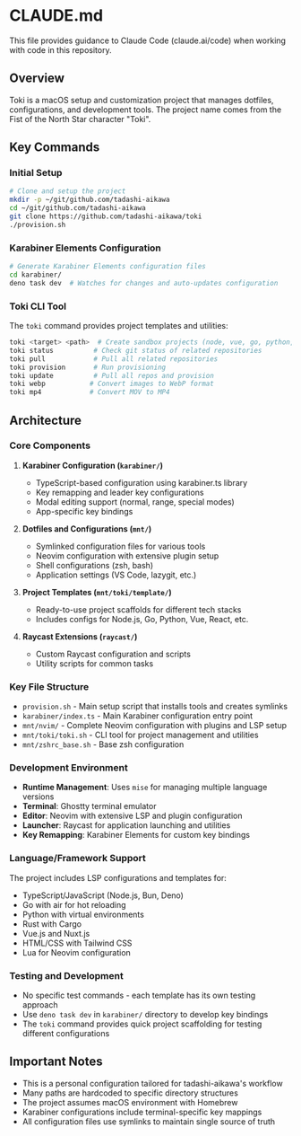 # CLAUDE.md

This file provides guidance to Claude Code (claude.ai/code) when working with code in this repository.

## Overview

Toki is a macOS setup and customization project that manages dotfiles, configurations, and development tools. The project name comes from the Fist of the North Star character "Toki".

## Key Commands

### Initial Setup
```bash
# Clone and setup the project
mkdir -p ~/git/github.com/tadashi-aikawa
cd ~/git/github.com/tadashi-aikawa
git clone https://github.com/tadashi-aikawa/toki
./provision.sh
```

### Karabiner Elements Configuration
```bash
# Generate Karabiner Elements configuration files
cd karabiner/
deno task dev  # Watches for changes and auto-updates configuration
```

### Toki CLI Tool
The `toki` command provides project templates and utilities:
```bash
toki <target> <path>  # Create sandbox projects (node, vue, go, python, etc.)
toki status          # Check git status of related repositories
toki pull            # Pull all related repositories
toki provision       # Run provisioning
toki update          # Pull all repos and provision
toki webp           # Convert images to WebP format
toki mp4            # Convert MOV to MP4
```

## Architecture

### Core Components

1. **Karabiner Configuration (`karabiner/`)**
   - TypeScript-based configuration using karabiner.ts library
   - Key remapping and leader key configurations
   - Modal editing support (normal, range, special modes)
   - App-specific key bindings

2. **Dotfiles and Configurations (`mnt/`)**
   - Symlinked configuration files for various tools
   - Neovim configuration with extensive plugin setup
   - Shell configurations (zsh, bash)
   - Application settings (VS Code, lazygit, etc.)

3. **Project Templates (`mnt/toki/template/`)**
   - Ready-to-use project scaffolds for different tech stacks
   - Includes configs for Node.js, Go, Python, Vue, React, etc.

4. **Raycast Extensions (`raycast/`)**
   - Custom Raycast configuration and scripts
   - Utility scripts for common tasks

### Key File Structure

- `provision.sh` - Main setup script that installs tools and creates symlinks
- `karabiner/index.ts` - Main Karabiner configuration entry point
- `mnt/nvim/` - Complete Neovim configuration with plugins and LSP setup
- `mnt/toki/toki.sh` - CLI tool for project management and utilities
- `mnt/zshrc_base.sh` - Base zsh configuration

### Development Environment

- **Runtime Management**: Uses `mise` for managing multiple language versions
- **Terminal**: Ghostty terminal emulator
- **Editor**: Neovim with extensive LSP and plugin configuration
- **Launcher**: Raycast for application launching and utilities
- **Key Remapping**: Karabiner Elements for custom key bindings

### Language/Framework Support

The project includes LSP configurations and templates for:
- TypeScript/JavaScript (Node.js, Bun, Deno)
- Go with air for hot reloading
- Python with virtual environments
- Rust with Cargo
- Vue.js and Nuxt.js
- HTML/CSS with Tailwind CSS
- Lua for Neovim configuration

### Testing and Development

- No specific test commands - each template has its own testing approach
- Use `deno task dev` in `karabiner/` directory to develop key bindings
- The `toki` command provides quick project scaffolding for testing different configurations

## Important Notes

- This is a personal configuration tailored for tadashi-aikawa's workflow
- Many paths are hardcoded to specific directory structures
- The project assumes macOS environment with Homebrew
- Karabiner configurations include terminal-specific key mappings
- All configuration files use symlinks to maintain single source of truth